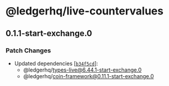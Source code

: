 # @ledgerhq/live-countervalues

## 0.1.1-start-exchange.0

### Patch Changes

- Updated dependencies [[`b34f5cd`](https://github.com/LedgerHQ/ledger-live/commit/b34f5cdda0b7bf34750d258cc8b1c91304516360)]:
  - @ledgerhq/types-live@6.44.1-start-exchange.0
  - @ledgerhq/coin-framework@0.11.1-start-exchange.0
